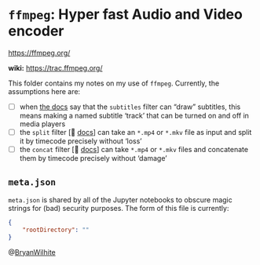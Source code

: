 # `ffmpeg`: Hyper fast Audio and Video encoder

<https://ffmpeg.org/>

**wiki:** <https://trac.ffmpeg.org/>

This folder contains my notes on my use of `ffmpeg`. Currently, the assumptions here are:

- [ ] when [the docs](https://trac.ffmpeg.org/wiki/HowToBurnSubtitlesIntoVideo) say that the `subtitles` filter can “draw” subtitles, this means making a named subtitle ‘track’ that can be turned on and off in media players
- [ ] the `split` filter [📖 [docs](http://ffmpeg.org/ffmpeg-filters.html#split_002c-asplit)] can take an `*.mp4` or `*.mkv` file as input and split it by timecode precisely without ‘loss’
- [ ] the `concat` filter [📖 [docs](http://ffmpeg.org/ffmpeg-filters.html#concat)] can take `*.mp4` or `*.mkv` files and concatenate them by timecode precisely without ‘damage’

## `meta.json`

`meta.json` is shared by all of the Jupyter notebooks to obscure magic strings for (bad) security purposes. The form of this file is currently:

```json
{
    "rootDirectory": ""
}
```

@[BryanWilhite](https://twitter.com/BryanWilhite)
